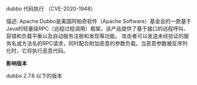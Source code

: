 dubbo 代码执行 （CVE-2020-1948）

描述: Apache Dubbo是美国阿帕奇软件（Apache Software）基金会的一款基于Java的轻量级RPC（远程过程调用）框架。该产品提供了基于接口的远程呼叫、容错和负载平衡以及自动服务注册和发现等功能。 攻击者可以发送未经验证的服务名或方法名的RPC请求，同时配合附加恶意的参数负载。当恶意参数被反序列化时，它将执行恶意代码。

**影响版本**

dubbo 2.7.6 以下的版本

